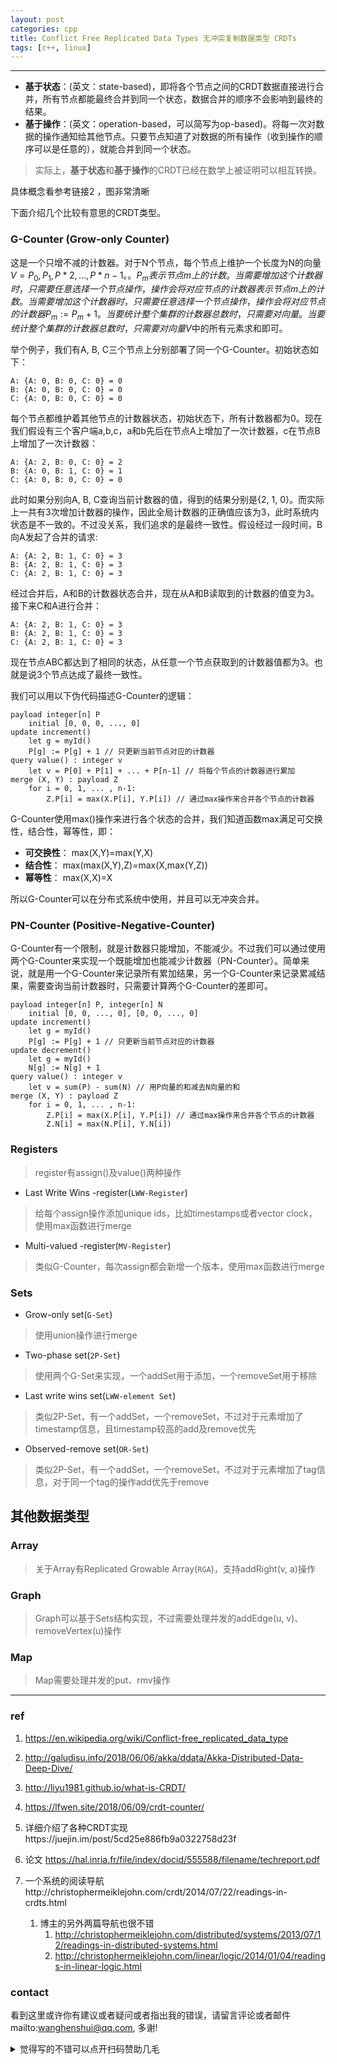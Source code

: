 ```yaml
---
layout: post
categories: cpp
title: Conflict Free Replicated Data Types 无冲突复制数据类型 CRDTs
tags: [c++, linux]
---
```


  

---

- **基于状态**：(英文：state-based)，即将各个节点之间的CRDT数据直接进行合并，所有节点都能最终合并到同一个状态，数据合并的顺序不会影响到最终的结果。
- **基于操作**：(英文：operation-based，可以简写为op-based)。将每一次对数据的操作通知给其他节点。只要节点知道了对数据的所有操作（收到操作的顺序可以是任意的），就能合并到同一个状态。

> 实际上，**基于状态**和**基于操作**的CRDT已经在数学上被证明可以相互转换。

具体概念看参考链接2 ，图非常清晰



下面介绍几个比较有意思的CRDT类型。

### G-Counter (Grow-only Counter)

这是一个只增不减的计数器。对于N个节点，每个节点上维护一个长度为N的向量$V={P_0, P_1, P*2, …, P*{n-1}}。。P_m表示节点m上的计数。当需要增加这个计数器时，只需要任意选择一个节点操作，操作会将对应节点的计数器表示节点m上的计数。当需要增加这个计数器时，只需要任意选择一个节点操作，操作会将对应节点的计数器P_m := P_m + 1。当要统计整个集群的计数器总数时，只需要对向量。当要统计整个集群的计数器总数时，只需要对向量V$中的所有元素求和即可。

举个例子，我们有A, B, C三个节点上分别部署了同一个G-Counter。初始状态如下：

```
A: {A: 0, B: 0, C: 0} = 0
B: {A: 0, B: 0, C: 0} = 0
C: {A: 0, B: 0, C: 0} = 0
```



每个节点都维护着其他节点的计数器状态，初始状态下，所有计数器都为0。现在我们假设有三个客户端a,b,c，a和b先后在节点A上增加了一次计数器，c在节点B上增加了一次计数器：

```
A: {A: 2, B: 0, C: 0} = 2
B: {A: 0, B: 1, C: 0} = 1
C: {A: 0, B: 0, C: 0} = 0
```



此时如果分别向A, B, C查询当前计数器的值，得到的结果分别是{2, 1, 0}。而实际上一共有3次增加计数器的操作，因此全局计数器的正确值应该为3，此时系统内状态是不一致的。不过没关系，我们追求的是最终一致性。假设经过一段时间，B向A发起了合并的请求:

```
A: {A: 2, B: 1, C: 0} = 3
B: {A: 2, B: 1, C: 0} = 3
C: {A: 2, B: 1, C: 0} = 3
```



经过合并后，A和B的计数器状态合并，现在从A和B读取到的计数器的值变为3。接下来C和A进行合并：

```
A: {A: 2, B: 1, C: 0} = 3
B: {A: 2, B: 1, C: 0} = 3
C: {A: 2, B: 1, C: 0} = 3
```



现在节点ABC都达到了相同的状态，从任意一个节点获取到的计数器值都为3。也就是说3个节点达成了最终一致性。

我们可以用以下伪代码描述G-Counter的逻辑：

```
payload integer[n] P
	initial [0, 0, 0, ..., 0]
update increment()
	let g = myId()
	P[g] := P[g] + 1 // 只更新当前节点对应的计数器
query value() : integer v
	let v = P[0] + P[1] + ... + P[n-1] // 将每个节点的计数器进行累加
merge (X, Y) : payload Z
	for i = 0, 1, ... , n-1:
		Z.P[i] = max(X.P[i], Y.P[i]) // 通过max操作来合并各个节点的计数器
```

G-Counter使用max()操作来进行各个状态的合并，我们知道函数max满足可交换性，结合性，幂等性，即：

- **可交换性**： max(X,Y)=max(Y,X)
- **结合性**： max(max(X,Y),Z)=max(X,max(Y,Z))
- **幂等性**： max(X,X)=X

所以G-Counter可以在分布式系统中使用，并且可以无冲突合并。

### PN-Counter (Positive-Negative-Counter)

G-Counter有一个限制，就是计数器只能增加，不能减少。不过我们可以通过使用两个G-Counter来实现一个既能增加也能减少计数器（PN-Counter）。简单来说，就是用一个G-Counter来记录所有累加结果，另一个G-Counter来记录累减结果，需要查询当前计数器时，只需要计算两个G-Counter的差即可。

```
payload integer[n] P, integer[n] N
	initial [0, 0, ..., 0], [0, 0, ..., 0]
update increment()
	let g = myId()
	P[g] := P[g] + 1 // 只更新当前节点对应的计数器
update decrement()
	let g = myId()
	N[g] := N[g] + 1
query value() : integer v
	let v = sum(P) - sum(N) // 用P向量的和减去N向量的和
merge (X, Y) : payload Z
	for i = 0, 1, ... , n-1:
		Z.P[i] = max(X.P[i], Y.P[i]) // 通过max操作来合并各个节点的计数器
		Z.N[i] = max(N.P[i], Y.N[i])
```



### Registers

> register有assign()及value()两种操作

- Last Write Wins -register(`LWW-Register`)

> 给每个assign操作添加unique ids，比如timestamps或者vector clock，使用max函数进行merge

- Multi-valued -register(`MV-Register`)

> 类似G-Counter，每次assign都会新增一个版本，使用max函数进行merge

### Sets

- Grow-only set(`G-Set`)

> 使用union操作进行merge

- Two-phase set(`2P-Set`)

> 使用两个G-Set来实现，一个addSet用于添加，一个removeSet用于移除

- Last write wins set(`LWW-element Set`)

> 类似2P-Set，有一个addSet，一个removeSet，不过对于元素增加了timestamp信息，且timestamp较高的add及remove优先

- Observed-remove set(`OR-Set`)

> 类似2P-Set，有一个addSet，一个removeSet，不过对于元素增加了tag信息，对于同一个tag的操作add优先于remove

## 其他数据类型

### Array

> 关于Array有Replicated Growable Array(`RGA`)，支持addRight(v, a)操作

### Graph

> Graph可以基于Sets结构实现，不过需要处理并发的addEdge(u, v)、removeVertex(u)操作

### Map

> Map需要处理并发的put、rmv操作



----

### ref

1. https://en.wikipedia.org/wiki/Conflict-free_replicated_data_type

2. http://galudisu.info/2018/06/06/akka/ddata/Akka-Distributed-Data-Deep-Dive/

3. http://liyu1981.github.io/what-is-CRDT/

4. https://lfwen.site/2018/06/09/crdt-counter/

5. 详细介绍了各种CRDT实现https://juejin.im/post/5cd25e886fb9a0322758d23f

6. 论文 https://hal.inria.fr/file/index/docid/555588/filename/techreport.pdf

7. 一个系统的阅读导航http://christophermeiklejohn.com/crdt/2014/07/22/readings-in-crdts.html

   1. 博主的另外两篇导航也很不错
      1. http://christophermeiklejohn.com/distributed/systems/2013/07/12/readings-in-distributed-systems.html
      2. http://christophermeiklejohn.com/linear/logic/2014/01/04/readings-in-linear-logic.html

   

### contact

看到这里或许你有建议或者疑问或者指出我的错误，请留言评论或者邮件mailto:wanghenshui@qq.com, 多谢! 
<details>
<summary>觉得写的不错可以点开扫码赞助几毛</summary>
![微信转账](https://wanghenshui.github.io/assets/wepay.png)
</details>